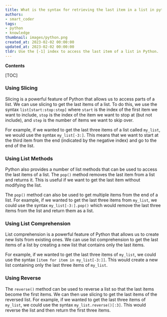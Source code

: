 ```yaml
---
title: What is the syntax for retrieving the last item in a list in python?
authors:
- smart_coder
tags:
- python
- knowledge
thumbnail: images/python.png
created_at: 2023-02-02 00:00:00
updated_at: 2023-02-02 00:00:00
tldr: Use the [-1] index to access the last item of a list in Python.
---
```


**Contents**

[TOC]

### Using Slicing
Slicing is a powerful feature of Python that allows us to access parts of a list. We can use slicing to get the last items of a list. To do this, we use the syntax `list[start:stop:step]` where `start` is the index of the first item we want to include, `stop` is the index of the item we want to stop at (but not include), and `step` is the number of items we want to skip over.

For example, if we wanted to get the last three items of a list called `my_list`, we would use the syntax `my_list[-3:]`. This means that we want to start at the third item from the end (indicated by the negative index) and go to the end of the list.

### Using List Methods
Python also provides a number of list methods that can be used to access the last items of a list. The `pop()` method removes the last item from a list and returns it. This is useful if we want to get the last item without modifying the list.

The `pop()` method can also be used to get multiple items from the end of a list. For example, if we wanted to get the last three items from `my_list`, we could use the syntax `my_list[-3:].pop()` which would remove the last three items from the list and return them as a list.

### Using List Comprehension
List comprehension is a powerful feature of Python that allows us to create new lists from existing ones. We can use list comprehension to get the last items of a list by creating a new list that contains only the last items.

For example, if we wanted to get the last three items of `my_list`, we could use the syntax `[item for item in my_list[-3:]]`. This would create a new list containing only the last three items of `my_list`.

### Using Reverse
The `reverse()` method can be used to reverse a list so that the last items become the first items. We can then use slicing to get the last items of the reversed list. For example, if we wanted to get the last three items of `my_list`, we could use the syntax `my_list.reverse()[:3]`. This would reverse the list and then return the first three items.
